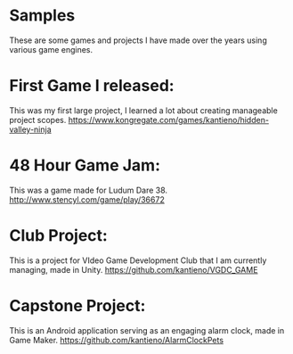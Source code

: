 # Samples
These are some games and projects I have made over the years using various game engines.

# First Game I released: 
This was my first large project, I learned a lot about creating manageable project scopes.
https://www.kongregate.com/games/kantieno/hidden-valley-ninja
# 48 Hour Game Jam:
This was a game made for Ludum Dare 38. 
http://www.stencyl.com/game/play/36672
# Club Project:
This is a project for VIdeo Game Development Club that I am currently managing, made in Unity. 
https://github.com/kantieno/VGDC_GAME
# Capstone Project:
This is an Android application serving as an engaging alarm clock, made in Game Maker. 
https://github.com/kantieno/AlarmClockPets
